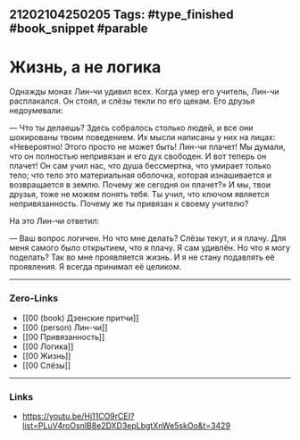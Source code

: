 21202104250205
Tags: #type_finished #book_snippet  #parable 
---
# Жизнь, а не логика

Однажды монах Лин-чи удивил всех. Когда умер его учитель, Лин-чи расплакался. Он стоял, и слёзы текли по его щекам. Его друзья недоумевали:

— Что ты делаешь? Здесь собралось столько людей, и все они шокированы твоим поведением. Их мысли написаны у них на лицах: «Невероятно! Этого просто не может быть! Лин-чи плачет! Мы думали, что он полностью непривязан и его дух свободен. И вот теперь он плачет! Он сам учил нас, что душа бессмертна, что умирает только тело; что тело это материальная оболочка, которая изнашивается и возвращается в землю. Почему же сегодня он плачет?» И мы, твои друзья, тоже не можем понять тебя. Ты учил, что ключом является непривязанность. Почему же ты привязан к своему учителю?

На это Лин-чи ответил:

— Ваш вопрос логичен. Но что мне делать? Слёзы текут, и я плачу. Для меня самого было открытием, что я плачу. Я сам удивлён. Но что я могу поделать? Так во мне проявляется жизнь. И я не стану подавлять её проявления. Я всегда принимал её целиком.  

---
### Zero-Links
- [[00 (book) Дзенские притчи]]
- [[00 (person) Лин-чи]]
- [[00 Привязанность]]
- [[00 Логика]]
- [[00 Жизнь]]
- [[00 Слёзы]]
---
### Links
- https://youtu.be/Hj11CO9rCEI?list=PLuV4roOsnlB8e2DXD3epLbgtXnWe5skOo&t=3429